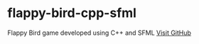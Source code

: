 # flappy-bird-cpp-sfml
Flappy Bird game developed using C++ and SFML
[Visit GitHub](https://github.com)

